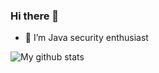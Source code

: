 ### Hi there 👋

- 🌱 I’m Java security enthusiast

<img src="https://github-readme-stats.vercel.app/api?username=me1ons&show_icons=true&theme=dracula&include_all_commits=true&count_private=true&layout=compact" alt="My github stats"/>

